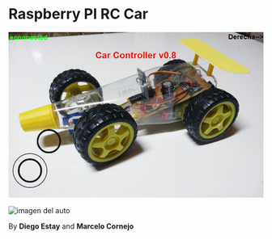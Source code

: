 # Raspberry PI RC Car
![imagen del auto](https://raw.githubusercontent.com/JesusAtWork/raspberrypirccar/master/Etc/Sin%20título.png)

![imagen del auto](https://raw.githubusercontent.com/JesusAtWork/raspberrypirccar/master/Etc/img3.jpg)

By **Diego Estay** and **Marcelo Cornejo**
